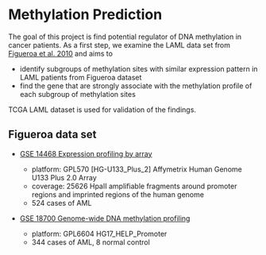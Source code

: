 # Methylation Prediction

The goal of this project is find potential regulator of DNA methylation in cancer patients. As a first step, we examine the LAML data set from [Figueroa et al. 2010](https://www.sciencedirect.com/science/article/pii/S1535610809004206) and aims to
- identify subgroups of methylation sites with similar expression pattern in LAML patients from Figueroa dataset 
- find the gene that are strongly associate with the methylation profile of each subgroup of methylation sites

TCGA LAML dataset is used for validation of the findings. 

## Figueroa data set

- [GSE 14468 Expression profiling by array](https://www.ncbi.nlm.nih.gov/geo/query/acc.cgi?acc=GSE14468)
    - platform: GPL570	[HG-U133_Plus_2] Affymetrix Human Genome U133 Plus 2.0 Array
    - coverage: 25626 HpaII amplifiable fragments around promoter regions and imprinted regions of the human genome
    - 524 cases of AML

- [GSE 18700 Genome-wide DNA methylation profiling](https://www.ncbi.nlm.nih.gov/geo/query/acc.cgi?acc=GSE18700)
    - platform: GPL6604	HG17_HELP_Promoter
    - 344 cases of AML, 8 normal control
